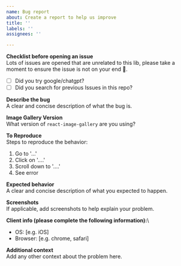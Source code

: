 ```yaml
---
name: Bug report
about: Create a report to help us improve
title: ''
labels: ''
assignees: ''

---
```


<!--- NOTE: Issues that do not follow the template below will be closed -->

**Checklist before opening an issue**\
Lots of issues are opened that are unrelated to this lib, please take a moment to ensure the issue is not on your end 🙏.
- [ ] Did you try google/chatgpt?
- [ ] Did you search for previous Issues in this repo?

**Describe the bug**\
A clear and concise description of what the bug is.

**Image Gallery Version**\
What version of `react-image-gallery` are you using?

**To Reproduce**\
Steps to reproduce the behavior:
1. Go to '...'
2. Click on '....'
3. Scroll down to '....'
4. See error

**Expected behavior**\
A clear and concise description of what you expected to happen.

**Screenshots**\
If applicable, add screenshots to help explain your problem.

**Client info (please complete the following information):**\
 - OS: [e.g. iOS]
 - Browser: [e.g. chrome, safari]

**Additional context**\
Add any other context about the problem here.
